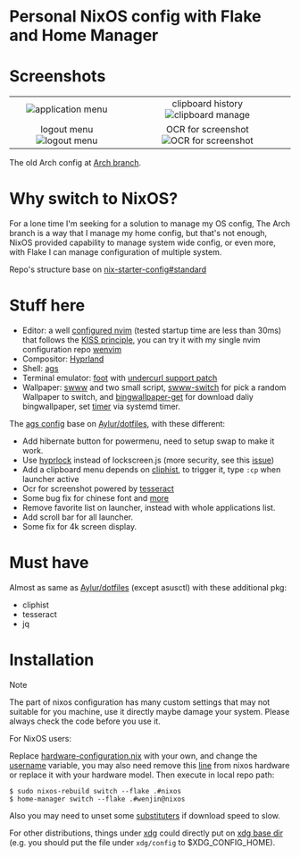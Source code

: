 # Personal NixOS config with Flake and Home Manager
# Screenshots
|  |  |
| :-------------: | :--------------: |
| ![application menu](https://github.com/user-attachments/assets/18995b64-8804-499a-82f1-e504ba316254 "application menu")  | clipboard history ![clipboard manage](https://github.com/user-attachments/assets/c0107d3e-113c-4d48-8bc7-80e1d2ee788d "clipboard manage") |
| logout menu ![logout menu](https://github.com/user-attachments/assets/17183dc5-a355-4f3a-82f8-8fc509527e0c "logout menu") | OCR for screenshot ![OCR for screenshot](https://github.com/user-attachments/assets/cd305ebc-4a70-42fc-92d8-c078c752e77e "OCR for screenshot")

The old Arch config at [Arch branch](https://github.com/wenjinnn/config/tree/arch).

# Why switch to NixOS?

For a lone time I'm seeking for a solution to manage my OS config, The Arch branch is a way that I manage my home config, but that's not enough, NixOS provided capability to manage system wide config, or even more, with Flake I can manage configuration of multiple system.

Repo's structure base on [nix-starter-config#standard](https://github.com/Misterio77/nix-starter-configs/tree/main/standard)

# Stuff here

* Editor: a well [configured nvim](https://github.com/wenjinnn/config/tree/nixos/xdg/config/nvim) (tested startup time are less than 30ms) that follows the [KISS principle](https://en.wikipedia.org/wiki/KISS_principle), you can try it with my single nvim configuration repo [wenvim](https://github.com/wenjinnn/wenvim)
* Compositor: [Hyprland](https://github.com/hyprwm/Hyprland)  
* Shell: [ags](https://github.com/Aylur/ags)  
* Terminal emulator: [foot](https://codeberg.org/dnkl/foot) with [undercurl support patch](https://codeberg.org/dnkl/foot/pulls/1099)  
* Wallpaper: [swww](https://github.com/LGFae/swww) and two small script, [swww-switch](https://github.com/wenjinnn/config/blob/nixos/pkgs/swww-switch/swww-switch.sh) for pick a random Wallpaper to switch, and [bingwallpaper-get](https://github.com/wenjinnn/config/blob/nixos/pkgs/bingwallpaper-get/bingwallpaper-get.sh) for download daliy bingwallpaper, set [timer](https://github.com/wenjinnn/config/blob/1d08b37c56696a953e1c40c0ea9307acf0c1539d/modules/home-manager/hyprland.nix#L69-L115) via systemd timer.

The [ags config](https://github.com/wenjinnn/config/tree/nixos/xdg/config/ags) base on [Aylur/dotfiles](https://github.com/Aylur/dotfiles), with these different:

* Add hibernate button for powermenu, need to setup swap to make it work.  
* Use [hyprlock](https://github.com/hyprwm/hyprlock) instead of lockscreen.js (more security, see this [issue](https://github.com/Aylur/dotfiles/issues/72))  
* Add a clipboard menu depends on [cliphist](https://github.com/sentriz/cliphist), to trigger it, type `:cp` when launcher active
* Ocr for screenshot powered by [tesseract](https://github.com/tesseract-ocr/tesseract)
* Some bug fix for chinese font and [more](https://github.com/Aylur/dotfiles/issues/122)
* Remove favorite list on launcher, instead with whole applications list.
* Add scroll bar for all launcher.
* Some fix for 4k screen display.

# Must have

Almost as same as [Aylur/dotfiles](https://github.com/Aylur/dotfiles) (except asusctl) with these additional pkg:

* cliphist  
* tesseract
* jq

# Installation

> [!NOTE]
> The part of nixos configuration has many custom settings that may not suitable for you machine, use it directly maybe damage your system.
> Please always check the code before you use it.

For NixOS users:

Replace [hardware-configuration.nix](https://github.com/wenjinnn/config/blob/nixos/nixos/hosts/nixos/hardware-configuration.nix) with your own, and change the [username](https://github.com/wenjinnn/config/blob/1d08b37c56696a953e1c40c0ea9307acf0c1539d/flake.nix#L63) variable, you may also need remove this [line](https://github.com/wenjinnn/config/blob/3c58b72f83b4a4e421ef0fc72a808e2ce31ca68b/flake.nix#L94) from nixos hardware or replace it with your hardware model. Then execute in local repo path:
```
$ sudo nixos-rebuild switch --flake .#nixos
$ home-manager switch --flake .#wenjin@nixos
```

Also you may need to unset some [substituters](https://github.com/wenjinnn/config/blob/1d08b37c56696a953e1c40c0ea9307acf0c1539d/nixos/configuration.nix#L96) if download speed to slow.

For other distributions, things under [xdg](https://github.com/wenjinnn/config/tree/main/xdg) could directly put on [xdg base dir](https://wiki.archlinux.org/title/XDG_Base_Directory) (e.g. you should put the file under `xdg/config` to $XDG_CONFIG_HOME).
